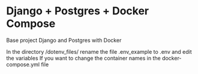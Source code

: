 # Django + Postgres + Docker Compose

Base project Django and Postgres with Docker

In the directory /dotenv_files/ rename the file .env_example to .env and edit the variables
If you want to change the container names in the docker-compose.yml file